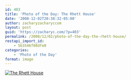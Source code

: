 ```yaml
---
id: 403
title: 'Photo of the Day: The Rhett House'
date: '2008-12-02T20:38:32-05:00'
author: zacharyzacharyccom
layout: post
guid: 'https://zacharyc.com/?p=403'
permalink: /2008/12/02/photo-of-the-day-the-rhett-house/
restapi_import_id:
    - 5b3546f08dfe0
categories:
    - 'Photo of the Day'
format: image
---
```


[![](https://i0.wp.com/zacharyc.smugmug.com/photos/428956937_jNoEt-M.jpg?resize=600%2C396 "The Rhett House")](http://zacharyc.smugmug.com/gallery/6035965_mvCXN/1/#428956937_jNoEt-A-LB)
